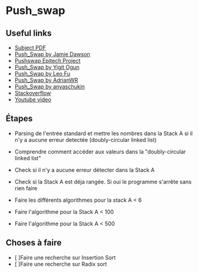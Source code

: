 # Push_swap

## Useful links

- [Subject PDF](https://cdn.intra.42.fr/pdf/pdf/66937/fr.subject.pdf)
- [Push_Swap by Jamie Dawson](https://medium.com/@jamierobertdawson/push-swap-the-least-amount-of-moves-with-two-stacks-d1e76a71789a)
- [Pushswap Epitech Project](https://sharkigamers.github.io/pushswap_epitech_project/)
- [Push_Swap by Yigit Ogun](https://medium.com/@ayogun/push-swap-c1f5d2d41e97)
- [Push_Swap by Leo Fu](https://medium.com/nerd-for-tech/push-swap-tutorial-fa746e6aba1e)
- [Push_Swap by AdrianWR](https://github.com/AdrianWR/push_swap)
- [Push_Swap by anyaschukin](https://github.com/anyaschukin/Push_Swap)
- [Stackoverflow](https://stackoverflow.com/questions/75100698/what-is-the-most-efficient-way-to-sort-a-stack-using-a-limited-set-of-instructio)
- [Youtube video](https://www.youtube.com/watch?v=7KW59UO55TQ)

## Étapes

- Parsing de l'entrée standard et mettre les nombres dans la Stack A si il n'y a aucune erreur detectée (doubly-circular linked list)

- Comprendre comment accéder aux valeurs dans la "doubly-circular linked list"

- Check si il n'y a aucune erreur détecter dans la Stack A

- Check si la Stack A est déja rangée. Si oui le programme s'arrête sans rien faire

- Faire les différents algorithmes pour la stack A < 6
- Faire l'algorithme pour la Stack A < 100
- Faire l'algorithme pour la Stack A < 500

## Choses à faire

- [ ]Faire une recherche sur Insertion Sort
- [ ]Faire une recherche sur Radix sort
